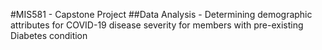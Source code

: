 #MIS581 - Capstone Project
##Data Analysis - Determining demographic attributes for COVID-19 disease severity for members with pre-existing Diabetes condition

